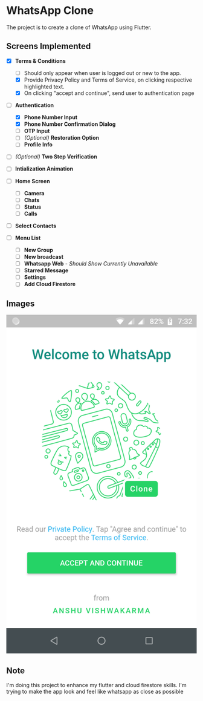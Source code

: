 # WhatsApp Clone

The project is to create a clone of WhatsApp using Flutter.

## Screens Implemented

- [x] **Terms & Conditions**
  - [ ] Should only appear when user is logged out or new to the app.
  - [x] Provide Privacy Policy and Terms of Service, on clicking respective highlighted text.
  - [x] On clicking "accept and continue", send user to authentication page
- [ ] **Authentication**
  - [x] **Phone Number Input**
  - [x] **Phone Number Confirmation Dialog**
  - [ ] **OTP Input**
  - [ ] _(Optional)_ **Restoration Option**
  - [ ] **Profile Info**
- [ ] _(Optional)_ **Two Step Verification**
- [ ] **Intialization Animation**
- [ ] **Home Screen**
  - [ ] **Camera**
  - [ ] **Chats**
  - [ ] **Status**
  - [ ] **Calls**
- [ ] **Select Contacts**
- [ ] **Menu List**

  - [ ] **New Group**
  - [ ] **New broadcast**
  - [ ] **Whatsapp Web** - _Should Show Currently Unavailable_
  - [ ] **Starred Message**
  - [ ] **Settings**
  - [ ] **Add Cloud Firestore**

## Images

![Terms & Conditions](screenshots/flutter_01.png "Terms & conditions page")

## Note

I'm doing this project to enhance my flutter and cloud firestore skills. I'm trying to make the app look and feel like whatsapp as close as possible
